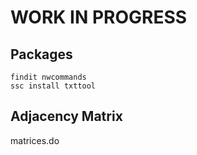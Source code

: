 # WORK IN PROGRESS

## Packages
```
findit nwcommands
ssc install txttool
```

## Adjacency Matrix
matrices.do
